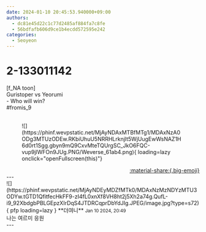 ```yaml
---
date: 2024-01-10 20:45:53.940000+09:00
authors:
  - dc81e45d22c1c77d2485af884fa7c8fe
  - 56bdfafb606d9ce1b4ecdd572595e242
categories:
  - Seoyeon
---
```


# 2-133011142

<div class="post-container" markdown="1">
<div class="content-container md-sidebar__scrollwrap" markdown="1">

[f_NA toon]<br>Guristoper vs Yeorumi<br>- Who will win?<br>\#fromis_9<br><br>
<figure markdown="1">
![](https://phinf.wevpstatic.net/MjAyNDAxMTBfMTg1/MDAxNzA0ODg3MTUzODEw.RKbiUhuU5NRRHLrknjlt5WjUugEwWsNAZ1H6d0rt1Sgg.gbyn9mQ9CxvMteTQUrgSC_JkO6FQC-vup9jlWFOn9JUg.PNG/Weverse_61ab4.png){ loading=lazy onclick="openFullscreen(this)"}
</figure>


</div>
</div>

<div style="text-align: right;" markdown="1">
<a href="https://weverse.io/fromis9/fanpost/2-133011142" style="text-align: right;">:material-share:{.big-emoji}</a>
</div>
---

<div class="comments-container md-sidebar__scrollwrap" markdown="1">
<div class="comment" markdown="1">
<div class='id-container' markdown="1">
![](https://phinf.wevpstatic.net/MjAyNDEyMDZfMTk0/MDAxNzMzNDYzMTU3ODYw.tGTD1QfitfecHkFF9-zI4fL0xnXf8VH8ht2j5Xh2a74g.QufL-i9_92XbdgbPBLGEpzXIrDqS4JTDRCqprDbYdJIg.JPEG/image.jpg?type=s72){ pfp loading=lazy }
**<span class="artist">더여니</span>** <small>Jan 10 2024, 20:49</small><br>
</div>
<div class='comment-body' markdown="1">
나는 여르미 응원
</div>
</div>
</div>
---
